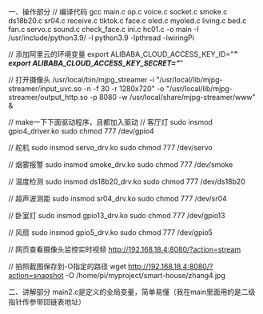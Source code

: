 一、操作部分
// 编译代码
gcc main.c op.c voice.c socket.c smoke.c ds18b20.c sr04.c receive.c tiktok.c face.c oled.c myoled.c living.c bed.c fan.c servo.c sound.c check_face.c ini.c hc01.c -o main -I /usr/include/python3.9/ -l python3.9 -lpthread -lwiringPi


// 添加阿里云的环境变量
export ALIBABA_CLOUD_ACCESS_KEY_ID="***"
export ALIBABA_CLOUD_ACCESS_KEY_SECRET="***"

// 打开摄像头
/usr/local/bin/mjpg_streamer -i "/usr/local/lib/mjpg-streamer/input_uvc.so -n -f 30 -r 1280x720" -o "/usr/local/lib/mjpg-streamer/output_http.so -p 8080 -w /usr/local/share/mjpg-streamer/www" &

// make一下下面驱动程序，且都加入驱动
// 客厅灯
sudo insmod gpio4_driver.ko
sudo chmod 777 /dev/gpio4

// 舵机
sudo insmod servo_drv.ko
sudo chmod 777 /dev/servo

// 烟雾报警
sudo insmod smoke_drv.ko
sudo chmod 777 /dev/smoke

// 温度检测
sudo insmod ds18b20_drv.ko
sudo chmod 777 /dev/ds18b20

// 超声波测距
sudo insmod sr04_drv.ko
sudo chmod 777 /dev/sr04

// 卧室灯
sudo insmod gpio13_drv.ko
sudo chmod 777 /dev/gpio13

// 风扇
sudo insmod gpio5_drv.ko
sudo chmod 777 /dev/gpio5

// 网页查看摄像头监控实时视频
http://192.168.18.4:8080/?action=stream

// 拍照截图保存到-O指定的路径
wget http://192.168.18.4:8080/?action=snapshot -O /home/pi/myproject/smart-house/zhang4.jpg

二、讲解部分
main2.c是定义的全局变量，简单易懂（我在main里面用的是二级指针传参带回链表地址）

